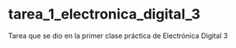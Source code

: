 # tarea_1_electronica_digital_3
Tarea que se dio en la primer clase práctica de Electrónica Digital 3

